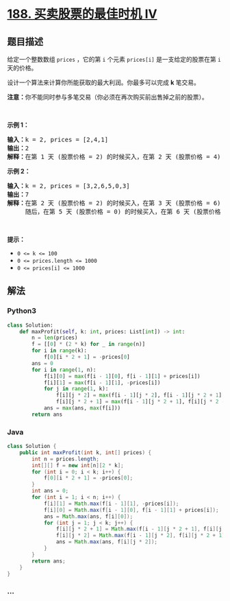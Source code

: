 # [188. 买卖股票的最佳时机 IV](https://leetcode-cn.com/problems/best-time-to-buy-and-sell-stock-iv)



## 题目描述

<!-- 这里写题目描述 -->

<p>给定一个整数数组 <code>prices</code> ，它的第<em> </em><code>i</code> 个元素 <code>prices[i]</code> 是一支给定的股票在第 <code>i</code><em> </em>天的价格。</p>

<p>设计一个算法来计算你所能获取的最大利润。你最多可以完成 <strong>k</strong> 笔交易。</p>

<p><strong>注意：</strong>你不能同时参与多笔交易（你必须在再次购买前出售掉之前的股票）。</p>

<p> </p>

<p><strong>示例 1：</strong></p>

<pre>
<strong>输入：</strong>k = 2, prices = [2,4,1]
<strong>输出：</strong>2
<strong>解释：</strong>在第 1 天 (股票价格 = 2) 的时候买入，在第 2 天 (股票价格 = 4) 的时候卖出，这笔交易所能获得利润 = 4-2 = 2 。</pre>

<p><strong>示例 2：</strong></p>

<pre>
<strong>输入：</strong>k = 2, prices = [3,2,6,5,0,3]
<strong>输出：</strong>7
<strong>解释：</strong>在第 2 天 (股票价格 = 2) 的时候买入，在第 3 天 (股票价格 = 6) 的时候卖出, 这笔交易所能获得利润 = 6-2 = 4 。
     随后，在第 5 天 (股票价格 = 0) 的时候买入，在第 6 天 (股票价格 = 3) 的时候卖出, 这笔交易所能获得利润 = 3-0 = 3 。</pre>

<p> </p>

<p><strong>提示：</strong></p>

<ul>
	<li><code>0 <= k <= 100</code></li>
	<li><code>0 <= prices.length <= 1000</code></li>
	<li><code>0 <= prices[i] <= 1000</code></li>
</ul>


## 解法

<!-- 这里可写通用的实现逻辑 -->

<!-- tabs:start -->

### **Python3**

<!-- 这里可写当前语言的特殊实现逻辑 -->

```python
class Solution:
    def maxProfit(self, k: int, prices: List[int]) -> int:
        n = len(prices)
        f = [[0] * (2 * k) for _ in range(n)]
        for i in range(k):
            f[0][i * 2 + 1] = -prices[0]
        ans = 0
        for i in range(1, n):
            f[i][0] = max(f[i - 1][0], f[i - 1][1] + prices[i])
            f[i][1] = max(f[i - 1][1], -prices[i])
            for j in range(1, k):
                f[i][j * 2] = max(f[i - 1][j * 2], f[i - 1][j * 2 + 1] + prices[i])
                f[i][j * 2 + 1] = max(f[i - 1][j * 2 + 1], f[i][j * 2 - 2] - prices[i])
            ans = max(ans, max(f[i]))
        return ans
```

### **Java**

<!-- 这里可写当前语言的特殊实现逻辑 -->

```java
class Solution {
    public int maxProfit(int k, int[] prices) {
        int n = prices.length;
        int[][] f = new int[n][2 * k];
        for (int i = 0; i < k; i++) {
            f[0][i * 2 + 1] = -prices[0];
        }
        int ans = 0;
        for (int i = 1; i < n; i++) {
            f[i][1] = Math.max(f[i - 1][1], -prices[i]);
            f[i][0] = Math.max(f[i - 1][0], f[i - 1][1] + prices[i]);
            ans = Math.max(ans, f[i][0]);
            for (int j = 1; j < k; j++) {
                f[i][j * 2 + 1] = Math.max(f[i - 1][j * 2 + 1], f[i][j * 2 - 2] - prices[i]);
                f[i][j * 2] = Math.max(f[i - 1][j * 2], f[i][j * 2 + 1] + prices[i]);
                ans = Math.max(ans, f[i][j * 2]);
            }
        }
        return ans;
    }
}
```

### **...**

```

```

<!-- tabs:end -->
